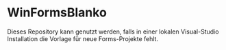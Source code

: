 # WinFormsBlanko
Dieses Repository kann genutzt werden, falls in einer lokalen Visual-Studio Installation die Vorlage für neue Forms-Projekte fehlt.
